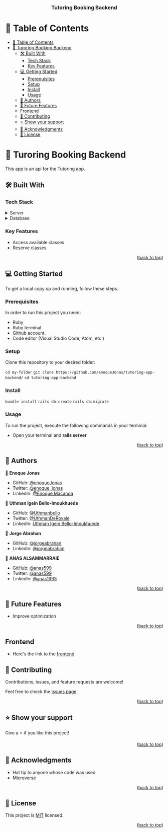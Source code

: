 <a name="readme-top"></a>

<div align="center">

  <h3><b>Tutoring Booking Backend</b></h3>

</div>

# 📗 Table of Contents

- [📗 Table of Contents](#-table-of-contents)
- [📖 Turoring Booking Backend ](#-turoring-booking-backend-)
  - [🛠 Built With ](#-built-with-)
    - [Tech Stack ](#tech-stack-)
    - [Key Features ](#key-features-)
  - [💻 Getting Started ](#-getting-started-)
    - [Prerequisites](#prerequisites)
    - [Setup](#setup)
    - [Install](#install)
    - [Usage](#usage)
  - [👥 Authors ](#-authors-)
  - [🔭 Future Features ](#-future-features-)
  - [Frontend](#frontend)
  - [🤝 Contributing ](#-contributing-)
  - [⭐️ Show your support ](#️-show-your-support-)
  - [🙏 Acknowledgments ](#-acknowledgments-)
  - [📝 License ](#-license-)

# 📖 Turoring Booking Backend <a name="about-project"></a>

This app is an api for the Tutoring app.

## 🛠 Built With <a name="built-with"></a>

### Tech Stack <a name="tech-stack"></a>

<details>
  <summary>Server</summary>
  <ul>
    <li><a href="rubyonrails.org">Ruby on Rails</a></li>
  </ul>
</details>

<details>
<summary>Database</summary>
  <ul>
    <li><a href="https://www.postgresql.com/">Postgres</a></li>
  </ul>
</details>

### Key Features <a name="key-features"></a>
- Access available classes
- Reserve classes

<p align="right">(<a href="#readme-top">back to top</a>)</p>

## 💻 Getting Started <a name="getting-started"></a>

To get a local copy up and running, follow these steps.

### Prerequisites

In order to run this project you need:

- Ruby
- Ruby terminal
- Github account.
- Code editor (Visual Studio Code, Atom, etc.)

### Setup

Clone this repository to your desired folder:

`cd my-folder`
`git clone https://github.com/enoqueJonas/tutoring-app-backend/`
`cd tutoring-app-backend`

### Install

`bundle install`
`rails db:create`
`rails db:migrate`

### Usage

To run the project, execute the following commands in your terminal:

- Open your terminal and **rails server**

<p align="right">(<a href="#readme-top">back to top</a>)</p>

## 👥 Authors <a name="authors"></a>

👤 **Enoque Jonas**

- GitHub: [@enoqueJonas](https://github.com/enoqueJonas)
- Twitter: [@enoque_jonas](https://twitter.com/_enoqueJonas)
- LinkedIn: [@Enoque Macanda](https://www.linkedin.com/mwlite/in/enoque-macanda) 

👤 **Uthman Igein Bello-Imoukhuede**

- GitHub: [@Uthmanbello](https://github.com/Uthmanbello)
- Twitter: [@UthmanDeRoyale](https://twitter.com/UthmanDeRoyale)
- LinkedIn: [Uthman Igein Bello-Imoukhuede](https://www.linkedin.com/in/uthmanbelloimoukhuede)

👤 **Jorge Abrahan**

- GitHub: [@jorgeabrahan](https://github.com/jorgeabrahan)
- LinkedIn: [@jorgeabrahan](https://www.linkedin.com/in/jorge-siguenza/?locale=en_US) 

👤 **ANAS ALSAMMARRAIE**

- GitHub: [@anas599](https://github.com/anas599)
- Twitter: [@anas599](https://twitter.com/anas599)
- LinkedIn: [@anas1993](https://www.linkedin.com/in/anas1993/) 

<p align="right">(<a href="#readme-top">back to top</a>)</p>

## 🔭 Future Features <a name="future-features"></a>

- Improve optimization

<p align="right">(<a href="#readme-top">back to top</a>)</p>


## Frontend
- Here's the link to the [frontend](https://github.com/enoqueJonas/tutoring-app-frontend)

## 🤝 Contributing <a name="contributing"></a>

Contributions, issues, and feature requests are welcome!

Feel free to check the [issues page](../../issues/).

<p align="right">(<a href="#readme-top">back to top</a>)</p>

<!-- SUPPORT -->

## ⭐️ Show your support <a name="support"></a>

Give a ⭐️ if you like this project!

<p align="right">(<a href="#readme-top">back to top</a>)</p>

<!-- ACKNOWLEDGEMENTS -->

## 🙏 Acknowledgments <a name="acknowledgements"></a>

- Hat tip to anyone whose code was used
- Microverse

<p align="right">(<a href="#readme-top">back to top</a>)</p>

<!-- LICENSE -->

## 📝 License <a name="license"></a>

This project is [MIT](./MIT.md) licensed.

<p align="right">(<a href="#readme-top">back to top</a>)</p>
